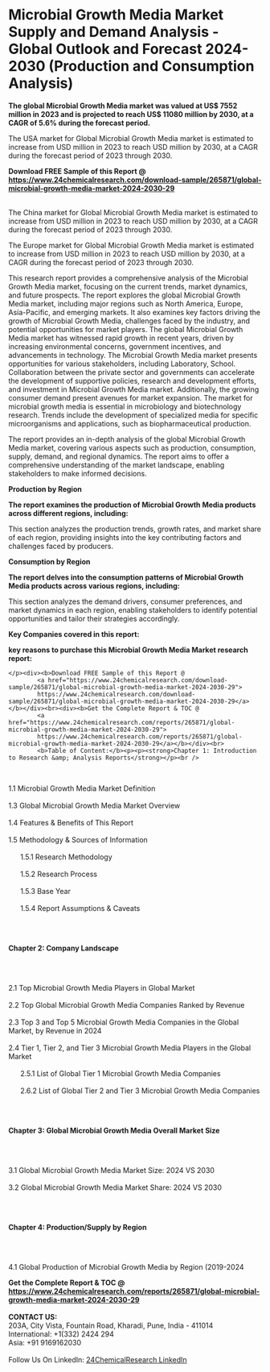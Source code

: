 <h1>Microbial Growth Media Market Supply and Demand Analysis - Global Outlook and Forecast 2024-2030 (Production and Consumption Analysis)</h1><p><strong>The global Microbial Growth Media market was valued at US$ 7552 million in 2023 and is projected to reach US$ 11080 million by 2030, at a CAGR of 5.6% during the forecast period. </strong></p><p>
</p><p>The USA market for Global Microbial Growth Media market is estimated to increase from USD million in 2023 to reach USD million by 2030, at a CAGR during the forecast period of 2023 through 2030.</p><div><b>Download FREE Sample of this Report @ 
            <a href="https://www.24chemicalresearch.com/download-sample/265871/global-microbial-growth-media-market-2024-2030-29">
            https://www.24chemicalresearch.com/download-sample/265871/global-microbial-growth-media-market-2024-2030-29</a></b></div><br><p>
</p><p>The China market for Global Microbial Growth Media market is estimated to increase from USD million in 2023 to reach USD million by 2030, at a CAGR during the forecast period of 2023 through 2030.</p><p>
</p><p>The Europe market for Global Microbial Growth Media market is estimated to increase from USD million in 2023 to reach USD million by 2030, at a CAGR during the forecast period of 2023 through 2030.</p><p>
</p><p>This research report provides a comprehensive analysis of the Microbial Growth Media market, focusing on the current trends, market dynamics, and future prospects. The report explores the global Microbial Growth Media market, including major regions such as North America, Europe, Asia-Pacific, and emerging markets. It also examines key factors driving the growth of Microbial Growth Media, challenges faced by the industry, and potential opportunities for market players. The global Microbial Growth Media market has witnessed rapid growth in recent years, driven by increasing environmental concerns, government incentives, and advancements in technology. The Microbial Growth Media market presents opportunities for various stakeholders, including Laboratory, School. Collaboration between the private sector and governments can accelerate the development of supportive policies, research and development efforts, and investment in Microbial Growth Media market. Additionally, the growing consumer demand present avenues for market expansion. The market for microbial growth media is essential in microbiology and biotechnology research. Trends include the development of specialized media for specific microorganisms and applications, such as biopharmaceutical production.</p><p>
</p><p>The report provides an in-depth analysis of the global Microbial Growth Media market, covering various aspects such as production, consumption, supply, demand, and regional dynamics. The report aims to offer a comprehensive understanding of the market landscape, enabling stakeholders to make informed decisions.</p><p>
</p><p><strong>Production by Region</strong></p><p>
</p><p><strong>The report examines the production of Microbial Growth Media products across different regions, including:</strong></p><p>
</p><p>
</p><p>This section analyzes the production trends, growth rates, and market share of each region, providing insights into the key contributing factors and challenges faced by producers.</p><p>
</p><p><strong>Consumption by Region</strong></p><p>
</p><p><strong>The report delves into the consumption patterns of Microbial Growth Media products across various regions, including:</strong></p><p>
</p><p>
</p><p>This section analyzes the demand drivers, consumer preferences, and market dynamics in each region, enabling stakeholders to identify potential opportunities and tailor their strategies accordingly.</p><p>
<strong>Key Companies covered in this report:</strong></p><p>
</p><p>
</p><p>
</p><p><strong>key reasons to purchase this Microbial Growth Media Market research report:</strong></p><p>

	</p><div><b>Download FREE Sample of this Report @ 
            <a href="https://www.24chemicalresearch.com/download-sample/265871/global-microbial-growth-media-market-2024-2030-29">
            https://www.24chemicalresearch.com/download-sample/265871/global-microbial-growth-media-market-2024-2030-29</a></b></div><br><div><b>Get the Complete Report & TOC @ 
            <a href="https://www.24chemicalresearch.com/reports/265871/global-microbial-growth-media-market-2024-2030-29">
            https://www.24chemicalresearch.com/reports/265871/global-microbial-growth-media-market-2024-2030-29</a></b></div><br>
            <b>Table of Content:</b><p><p><strong>Chapter 1: Introduction to Research &amp; Analysis Reports</strong></p><br />
<br />
<p>1.1 Microbial Growth Media  Market Definition<br /><br />
1.3 Global Microbial Growth Media  Market Overview<br /><br />
1.4 Features &amp; Benefits of This Report<br /><br />
1.5 Methodology &amp; Sources of Information<br /><br />
&nbsp;&nbsp;&nbsp;&nbsp;&nbsp; 1.5.1 Research Methodology<br /><br />
&nbsp;&nbsp;&nbsp;&nbsp;&nbsp; 1.5.2 Research Process<br /><br />
&nbsp;&nbsp;&nbsp;&nbsp;&nbsp; 1.5.3 Base Year<br /><br />
&nbsp;&nbsp;&nbsp;&nbsp;&nbsp; 1.5.4 Report Assumptions &amp; Caveats</p><br />
<br />
<p><strong>Chapter 2: Company Landscape</strong></p><br />
<br />
<p>2.1 Top Microbial Growth Media  Players in Global Market<br /><br />
2.2 Top Global Microbial Growth Media  Companies Ranked by Revenue<br /><br />
2.3 Top 3 and Top 5 Microbial Growth Media  Companies in the Global Market, by Revenue in 2024<br /><br />
2.4 Tier 1, Tier 2, and Tier 3 Microbial Growth Media  Players in the Global Market<br /><br />
&nbsp;&nbsp;&nbsp;&nbsp;&nbsp; 2.5.1 List of Global Tier 1 Microbial Growth Media  Companies<br /><br />
&nbsp;&nbsp;&nbsp;&nbsp;&nbsp; 2.6.2 List of Global Tier 2 and Tier 3 Microbial Growth Media  Companies</p><br />
<br />
<p><strong>Chapter 3: Global Microbial Growth Media  Overall Market Size</strong></p><br />
<br />
<p>3.1 Global Microbial Growth Media  Market Size: 2024 VS 2030<br /><br />
3.2 Global Microbial Growth Media  Market Share: 2024 VS 2030</p><br />
<br />
<p><strong>Chapter 4: Production/Supply by Region</strong></p><br />
<br />
<p>4.1 Global Production of Microbial Growth Media  by Region (2019-2024</p><div><b>Get the Complete Report & TOC @ 
            <a href="https://www.24chemicalresearch.com/reports/265871/global-microbial-growth-media-market-2024-2030-29">
            https://www.24chemicalresearch.com/reports/265871/global-microbial-growth-media-market-2024-2030-29</a></b></div><br><b>CONTACT US:</b><br>
            203A, City Vista, Fountain Road, Kharadi, Pune, India - 411014<br>
            International: +1(332) 2424 294<br>
            Asia: +91 9169162030 <br><br>
            Follow Us On LinkedIn: <a href="https://www.linkedin.com/company/24chemicalresearch/">24ChemicalResearch LinkedIn</a>
